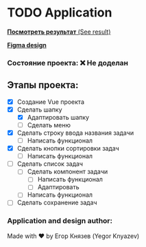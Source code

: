 # __TODO Application__ #

[__Посмотреть результат__ (See result)]()

[__Figma design__](https://www.figma.com/file/SASwdhletc5IMkuyhlkJtH/TODOApplication?node-id=0%3A1)


### __Состояние проекта:__ :x: Не доделан

## Этапы проекта:
- [X] Создание Vue проекта
- [X] Сделать шапку
    - [X] Адаптировать шапку
    - [ ] Сделать меню
- [X] Сделать строку ввода названия задачи
    - [ ] Написать функционал
- [X] Сделать кнопки сортировки задач
    - [ ] Написать функционал
- [ ] Сделать список задач
    - [ ] Сделать компонент задачи
        - [ ] Написать функционал
        - [ ] Адаптировать
    - [ ] Написать функционал
- [ ] Сделать сохранение задач

### __Application and design author:__
Made with :heart: by Егор Князев (Yegor Knyazev)
